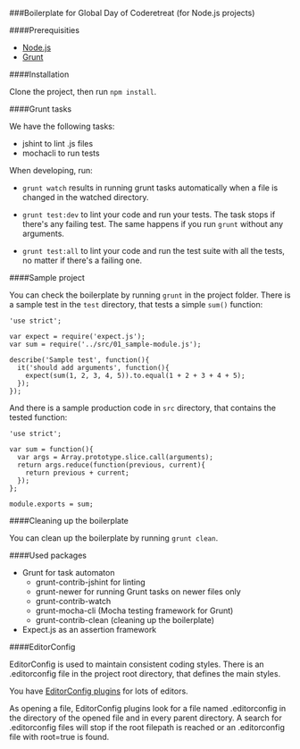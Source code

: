 ###Boilerplate for Global Day of Coderetreat (for Node.js projects)

####Prerequisities

- [Node.js](http://nodejs.org/)
- [Grunt](http://gruntjs.com/getting-started)

####Installation

Clone the project, then run `npm install`.

####Grunt tasks

We have the following tasks:
- jshint to lint .js files
- mochacli to run tests

When developing, run:

- `grunt watch` results in running grunt tasks automatically when a file is changed in the watched directory.

- `grunt test:dev` to lint your code and run your tests. The task stops if there's any failing test. The same happens if you run `grunt` without any arguments.

- `grunt test:all` to lint your code and run the test suite with all the tests, no matter if there's a failing one.

####Sample project

You can check the boilerplate by running `grunt` in the project folder. There is a sample test in the `test` directory, that tests a simple `sum()` function:

```
'use strict';

var expect = require('expect.js');
var sum = require('../src/01_sample-module.js');

describe('Sample test', function(){
  it('should add arguments', function(){
    expect(sum(1, 2, 3, 4, 5)).to.equal(1 + 2 + 3 + 4 + 5);
  });
});
```

And there is a sample production code in `src` directory, that contains the tested function:

```
'use strict';

var sum = function(){
  var args = Array.prototype.slice.call(arguments);
  return args.reduce(function(previous, current){
    return previous + current;
  });
};

module.exports = sum;
```

####Cleaning up the boilerplate

You can clean up the boilerplate by running `grunt clean`.

####Used packages

- Grunt for task automaton
  - grunt-contrib-jshint for linting
  - grunt-newer for running Grunt tasks on newer files only
  - grunt-contrib-watch
  - grunt-mocha-cli (Mocha testing framework for Grunt)
  - grunt-contrib-clean (cleaning up the boilerplate)
- Expect.js as an assertion framework

####EditorConfig

EditorConfig is used to maintain consistent coding styles. There is an .editorconfig file in the project root directory, that defines the main styles.

You have [EditorConfig plugins](http://editorconfig.org/) for lots of editors.

As opening a file, EditorConfig plugins look for a file named .editorconfig in the directory of the opened file and in every parent directory. A search for .editorconfig files will stop if the root filepath is reached or an .editorconfig file with root=true is found.
